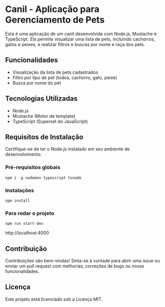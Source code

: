 # Canil - Aplicação para Gerenciamento de Pets

Esta é uma aplicação de um canil desenvolvida com Node.js, Mustache e TypeScript. Ela permite visualizar uma lista de pets, incluindo cachorros, gatos e peixes, e realizar filtros e buscas por nome e raça dos pets.

## Funcionalidades

- Visualização da lista de pets cadastrados
- Filtro por tipo de pet (todos, cachorro, gato, peixe)
- Busca por nome do pet

## Tecnologias Utilizadas

- Node.js
- Mustache (Motor de template)
- TypeScript (Superset do JavaScript)

## Requisitos de Instalação

Certifique-se de ter o Node.js instalado em seu ambiente de desenvolvimento.

### Pré-requisitos globais
`npm i -g nodemon typescript tsnode`

### Instalações
`npm install`

### Para rodar o projeto
`npm run start-dev`

http://localhost:4000

## Contribuição

Contribuições são bem-vindas! Sinta-se à vontade para abrir uma issue ou enviar um pull request com melhorias, correções de bugs ou novas funcionalidades.

## Licença

Este projeto está licenciado sob a Licença MIT.